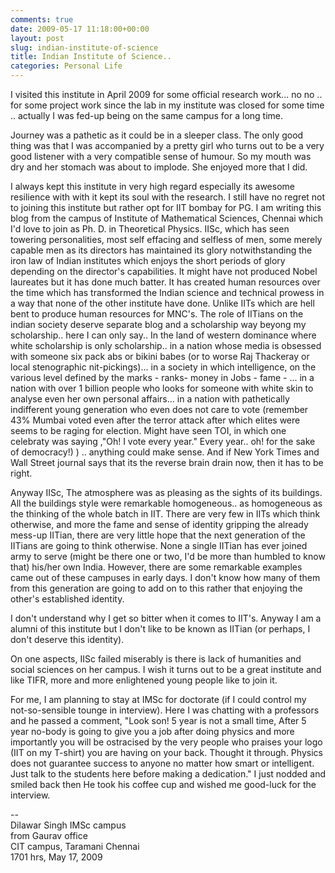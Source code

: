 ```yaml
---
comments: true
date: 2009-05-17 11:18:00+00:00
layout: post
slug: indian-institute-of-science
title: Indian Institute of Science..
categories: Personal Life
---
```


I visited this institute in April 2009 for some official research work... no no
.. for some project work since the lab in my institute was closed for some time
.. actually I was fed-up being on the same campus for a long time.  
  
Journey was a pathetic as it could be in a sleeper class. The only good thing
was that I was accompanied by a pretty girl who turns out to be a very good
listener with a very compatible sense of humour. So my mouth was dry  and her
stomach was about to implode. She enjoyed more that I did.  
  
I always kept this institute in very high regard especially its awesome
resilience with with it kept its soul with the research. I still have no regret
not to joining this institute but rather opt for IIT bombay for PG. I am writing
this blog from the campus of Institute of Mathematical Sciences, Chennai which
I'd love to join as Ph. D. in Theoretical Physics. IISc, which has seen towering
personalities, most self effacing and selfless of men, some merely capable men
as its directors has maintained its glory notwithstanding the iron law of Indian
institutes which enjoys the short periods of glory depending on the director's
capabilities. It might have not produced Nobel laureates but it has done much
batter. It has created human resources over the time which has transformed the
Indian science and technical prowess in a way that none of the other institute
have done. Unlike IITs which are hell bent to produce human resources for MNC's.
The role of IITians on the indian society deserve separate blog and a
scholarship way beyong my scholarship.. here I can only say.. In the land of
western dominance where white scholarship is only scholarship.. in a nation
whose media is obsessed with someone six pack abs or bikini babes (or to worse
Raj Thackeray or local  stenographic nit-pickings)... in a society in which
intelligence, on the various level defined by the marks - ranks- money in Jobs -
fame - ... in a nation with over 1 billion people who looks for someone with
white skin to analyse even her own personal affairs... in a nation with
pathetically indifferent young generation who even does not care to vote
(remember 43% Mumbai voted even after the terror attack after which elites were
seems to be raging for election. Might have seen TOI, in which one celebraty was
saying ,"Oh! I vote every year." Every year.. oh! for the sake of democracy!) )
.. anything could make sense. And if New York Times and Wall Street journal says
that its the reverse brain drain now, then it has to be right.  
  
Anyway IISc, The atmosphere was as pleasing as the sights of its buildings. All
the buildings style were remarkable homogeneous.. as homogeneous as the thinking
of the whole batch in IIT. There are very few in IITs which think otherwise, and
more the fame and sense of identity gripping the already mess-up IITian, there
are very little hope that the next generation of the IITians are going to think
otherwise. None a single IITian has ever joined army to serve (might be there
one or two, I'd be more than humbled to know that) his/her own India. However,
there are some remarkable examples came out of these campuses in early days. I
don't know how many of them from this generation are going to add on to this
rather that enjoying the other's established identity.  
  
I don't understand why I get so bitter when it comes to IIT's. Anyway I am a
alumni of this institute but I don't like to be known as IITian (or perhaps, I
don't deserve this identity).  
  
On one aspects, IISc failed miserably is there is lack of humanities and social
sciences on her campus. I wish it turns out to be a great institute and like
TIFR, more and more enlightened young people like to join it.  
  
For me, I am planning to stay at IMSc for doctorate (if I could control my
not-so-sensible tounge in interview). Here I was chatting with a professors and
he passed a comment, "Look son! 5 year is not a small time, After 5 year no-body
is going to give you a job after doing physics and more importantly you will be
ostracised by the very people who praises your logo (IIT on my T-shirt) you are
having on your back. Thought it through. Physics does not guarantee success to
anyone no matter how smart or intelligent. Just talk to the students here before
making a dedication." I just nodded and smiled back then He took his coffee cup
and wished me good-luck for the interview.  
  
--  
Dilawar Singh
IMSc campus  
from Gaurav office  
CIT campus, Taramani Chennai  
1701 hrs, May 17, 2009

